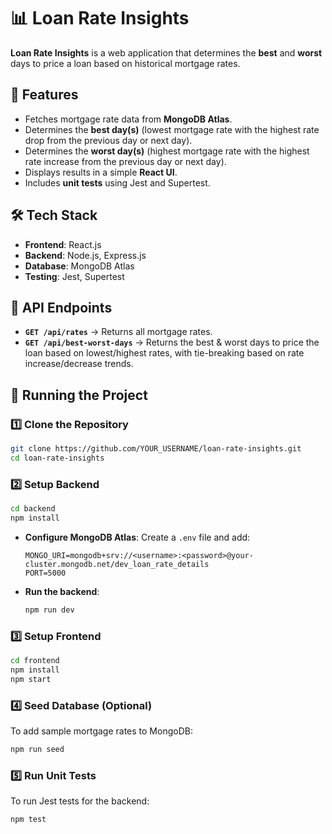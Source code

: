 # 📊 Loan Rate Insights

**Loan Rate Insights** is a web application that determines the **best** and **worst** days to price a loan based on historical mortgage rates.

## 🚀 Features
- Fetches mortgage rate data from **MongoDB Atlas**.
- Determines the **best day(s)** (lowest mortgage rate with the highest rate drop from the previous day or next day).
- Determines the **worst day(s)** (highest mortgage rate with the highest rate increase from the previous day or next day).
- Displays results in a simple **React UI**.
- Includes **unit tests** using Jest and Supertest.

## 🛠️ Tech Stack
- **Frontend**: React.js
- **Backend**: Node.js, Express.js
- **Database**: MongoDB Atlas
- **Testing**: Jest, Supertest

## 📌 API Endpoints
- **`GET /api/rates`** → Returns all mortgage rates.
- **`GET /api/best-worst-days`** → Returns the best & worst days to price the loan based on lowest/highest rates, with tie-breaking based on rate increase/decrease trends.

## 🚀 Running the Project

### 1️⃣ Clone the Repository
```sh
git clone https://github.com/YOUR_USERNAME/loan-rate-insights.git
cd loan-rate-insights
```

### 2️⃣ Setup Backend
```sh
cd backend
npm install
```
- **Configure MongoDB Atlas**: Create a `.env` file and add:
  ```
  MONGO_URI=mongodb+srv://<username>:<password>@your-cluster.mongodb.net/dev_loan_rate_details
  PORT=5000
  ```

- **Run the backend**:
  ```sh
  npm run dev
  ```

### 3️⃣ Setup Frontend
```sh
cd frontend
npm install
npm start
```

### 4️⃣ Seed Database (Optional)
To add sample mortgage rates to MongoDB:
```sh
npm run seed
```

### 5️⃣ Run Unit Tests
To run Jest tests for the backend:
```sh
npm test
```
